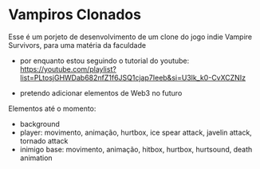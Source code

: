 # Vampiros Clonados

Esse é um porjeto de desenvolvimento de um clone do jogo indie Vampire Survivors, para uma matéria da faculdade

- por enquanto estou seguindo o tutorial do youtube: https://youtube.com/playlist?list=PLtosjGHWDab682nfZ1f6JSQ1cjap7Ieeb&si=U3lk_k0-CvXCZNIz
 
- pretendo adicionar elementos de Web3 no futuro

Elementos até o momento: 
- background
- player: movimento, animação, hurtbox, ice spear attack, javelin attack, tornado attack
- inimigo base: movimento, animação, hitbox, hurtbox, hurtsound, death animation
